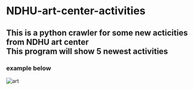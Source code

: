 # NDHU-art-center-activities
## This is a python crawler for some new acticities from NDHU art center<br>This program will show 5 newest activities
### example below
![art](https://user-images.githubusercontent.com/79236612/137728108-6a755647-27b0-44ea-ba69-6f13c015dba0.png)
